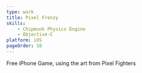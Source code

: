 ```yaml
---
type: work
title: Pixel Frenzy
skills:
	- Chipmunk Physics Engine
	- Objective-C
platform: iOS
pageOrder: 10
---
```


Free iPhone Game, using the art from Pixel Fighters

